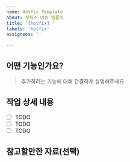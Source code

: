 ```yaml
---
name: Hotfix Template
about: 핫픽스 이슈 템플릿
title: '[hotfix] '
labels: 'hotfix'
assignees: ''

---
```


## 어떤 기능인가요?

> 추가하려는 기능에 대해 간결하게 설명해주세요

## 작업 상세 내용

- [ ] TODO
- [ ] TODO
- [ ] TODO

## 참고할만한 자료(선택)
